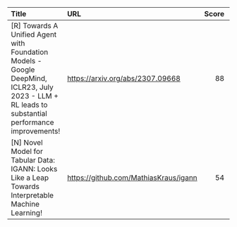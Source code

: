 | Title                                                                                                                                             | URL                                   |   Score | Date                |
|:--------------------------------------------------------------------------------------------------------------------------------------------------|:--------------------------------------|--------:|:--------------------|
| [R] Towards A Unified Agent with Foundation Models - Google DeepMind, ICLR23, July 2023 - LLM + RL leads to substantial performance improvements! | https://arxiv.org/abs/2307.09668      |      88 | 2023-07-21 18:38:53 |
| [N] Novel Model for Tabular Data: IGANN: Looks Like a Leap Towards Interpretable Machine Learning!                                                | https://github.com/MathiasKraus/igann |      54 | 2023-07-21 15:31:13 |